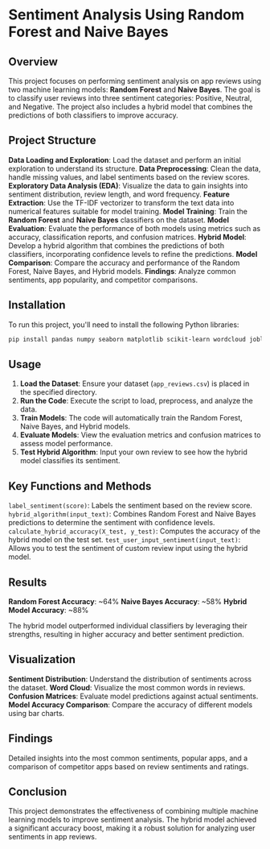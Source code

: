 # Sentiment Analysis Using Random Forest and Naive Bayes

## Overview

This project focuses on performing sentiment analysis on app reviews using two machine learning models: **Random Forest** and **Naive Bayes**. The goal is to classify user reviews into three sentiment categories: Positive, Neutral, and Negative. The project also includes a hybrid model that combines the predictions of both classifiers to improve accuracy.

## Project Structure

 **Data Loading and Exploration**: Load the dataset and perform an initial exploration to understand its structure.
 **Data Preprocessing**: Clean the data, handle missing values, and label sentiments based on the review scores.
 **Exploratory Data Analysis (EDA)**: Visualize the data to gain insights into sentiment distribution, review length, and word frequency.
 **Feature Extraction**: Use the TF-IDF vectorizer to transform the text data into numerical features suitable for model training.
 **Model Training**: Train the **Random Forest** and **Naive Bayes** classifiers on the dataset.
 **Model Evaluation**: Evaluate the performance of both models using metrics such as accuracy, classification reports, and confusion matrices.
 **Hybrid Model**: Develop a hybrid algorithm that combines the predictions of both classifiers, incorporating confidence levels to refine the predictions.
 **Model Comparison**: Compare the accuracy and performance of the Random Forest, Naive Bayes, and Hybrid models.
 **Findings**: Analyze common sentiments, app popularity, and competitor comparisons.

## Installation

To run this project, you'll need to install the following Python libraries:

```bash
pip install pandas numpy seaborn matplotlib scikit-learn wordcloud joblib
```

## Usage

1. **Load the Dataset**: Ensure your dataset (`app_reviews.csv`) is placed in the specified directory.
2. **Run the Code**: Execute the script to load, preprocess, and analyze the data.
3. **Train Models**: The code will automatically train the Random Forest, Naive Bayes, and Hybrid models.
4. **Evaluate Models**: View the evaluation metrics and confusion matrices to assess model performance.
5. **Test Hybrid Algorithm**: Input your own review to see how the hybrid model classifies its sentiment.

## Key Functions and Methods

 `label_sentiment(score)`: Labels the sentiment based on the review score.
 `hybrid_algorithm(input_text)`: Combines Random Forest and Naive Bayes predictions to determine the sentiment with confidence levels.
 `calculate_hybrid_accuracy(X_test, y_test)`: Computes the accuracy of the hybrid model on the test set.
 `test_user_input_sentiment(input_text)`: Allows you to test the sentiment of custom review input using the hybrid model.

## Results

 **Random Forest Accuracy**: ~64%
 **Naive Bayes Accuracy**: ~58%
 **Hybrid Model Accuracy**: ~88%

The hybrid model outperformed individual classifiers by leveraging their strengths, resulting in higher accuracy and better sentiment prediction.

## Visualization

 **Sentiment Distribution**: Understand the distribution of sentiments across the dataset.
 **Word Cloud**: Visualize the most common words in reviews.
 **Confusion Matrices**: Evaluate model predictions against actual sentiments.
 **Model Accuracy Comparison**: Compare the accuracy of different models using bar charts.

## Findings

 Detailed insights into the most common sentiments, popular apps, and a comparison of competitor apps based on review sentiments and ratings.

## Conclusion

This project demonstrates the effectiveness of combining multiple machine learning models to improve sentiment analysis. The hybrid model achieved a significant accuracy boost, making it a robust solution for analyzing user sentiments in app reviews.

